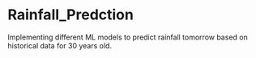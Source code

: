 # Rainfall_Predction
Implementing different ML models to predict rainfall tomorrow based on historical data for 30 years old.
